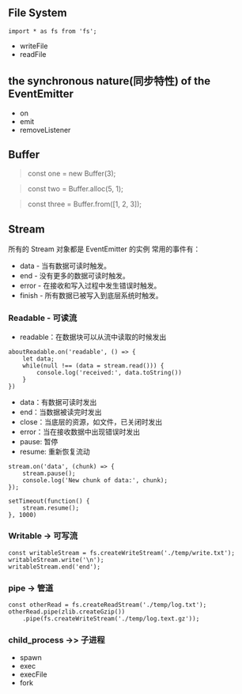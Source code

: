 ## File System
```
import * as fs from 'fs';
```
- writeFile
- readFile

## the synchronous nature(同步特性) of the EventEmitter
- on
- emit
- removeListener

## Buffer
> const one = new Buffer(3);

> const two = Buffer.alloc(5, 1);

> const three = Buffer.from([1, 2, 3]);

## Stream
所有的 Stream 对象都是 EventEmitter 的实例
常用的事件有：

- data - 当有数据可读时触发。
- end - 没有更多的数据可读时触发。
- error - 在接收和写入过程中发生错误时触发。
- finish - 所有数据已被写入到底层系统时触发。
### Readable - 可读流
- readable：在数据块可以从流中读取的时候发出
```
aboutReadable.on('readable', () => {
    let data;
    while(null !== (data = stream.read())) {
        console.log('received:', data.toString())
    }
})
```
- data：有数据可读时发出
- end：当数据被读完时发出
- close：当底层的资源，如文件，已关闭时发出
- error：当在接收数据中出现错误时发出
- pause: 暂停
- resume: 重新恢复流动
```
stream.on('data', (chunk) => {
    stream.pause();
    console.log('New chunk of data:', chunk);
});

setTimeout(function() {
    stream.resume();
}, 1000)
```
### Writable -> 可写流
```
const writableStream = fs.createWriteStream('./temp/write.txt');
writableStream.write('\n');
writableStream.end('end');
```

### pipe -> 管道
```
const otherRead = fs.createReadStream('./temp/log.txt');
otherRead.pipe(zlib.createGzip())
    .pipe(fs.createWriteStream('./temp/log.text.gz'));
```

### child_process  ->> 子进程
- spawn
- exec
- execFile
- fork

